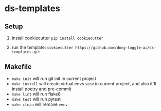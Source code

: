 # ds-templates

## Setup
1) install cookiecutter
`pip install cookiecutter`

2) run the template:
`cookiecutter https://github.com/dong-toggle-ai/ds-templates.git`

## Makefile

- `make init` will run git init in current project
- `make install` will create virtual envs `venv` in current project, and also it'll install poetry and pre-commit
- `make lint` will run flake8
- `make test` will run pytest
- `make clean` will remove `venv`